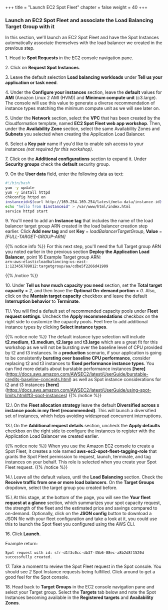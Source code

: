 +++
title = "Launch EC2 Spot Fleet"
chapter = false
weight = 40
+++

### Launch an EC2 Spot Fleet and associate the Load Balancing Target Group with it

In this section, we'll launch an EC2 Spot Fleet and have the Spot Instances automatically associate themselves with the load balancer we created in the previous step.

1\. Head to **Spot Requests** in the EC2 console navigation pane.

2\. Click on **Request Spot Instances**.

3\. Leave the default selection **Load balancing workloads** under **Tell us your application or task need**. 

4\. Under the **Configure your instances** section, leave the **default** values for **AMI** (Amazon Linux 2 AMI (HVM)) and **Minimum compute unit** (c3.large). The console will use this value to generate a diverse recommendation of instance types matching the minimum compute unit as we will see later on. 

5\. Under the **Network** section, select the **VPC** that has been created by the Cloudformation template, named **EC2 Spot Fleet web app workshop**. Then, under the **Availability Zone** section, select the same Availability Zones and **Subnets** you selected when creating the Application Load Balancer.

6\. Select a **Key pair** name if you'd like to enable ssh access to your instances *(not required for this workshop)*.

7\. Click on the **Additional configurations** section to expand it. Under **Security groups** check the **default** security group. 

9\. On the **User data** field, enter the following data as text:

```bash
#!/bin/bash
yum -y update
yum -y install httpd
chkconfig httpd on
instanceid=$(curl http://169.254.169.254/latest/meta-data/instance-id)
echo "hello from $instanceid" > /var/www/html/index.html
service httpd start
```


9\. You'll need to add an **Instance tag** that includes the name of the load balancer target group ARN created in the load balancer creation step earlier. Click **Add new tag** and set **Key** = *loadBalancerTargetGroup*, **Value** = *[FULL-TARGET-GROUP-ARN]*

{{% notice info %}}
For this next step, you'll need the full Target group ARN you noted earlier in the previous section **Deploy the Application Load Balancer**, point 16
Example Target group ARN:
`arn:aws:elasticloadbalancing:us-east-1:123456789012:targetgroup/aa/cdbe5f2266d41909`

{{% /notice %}}




10\. Under **Tell us how much capacity you need** section, set the **Total target capacity** = *2*, and then leave the **Optional On-demand portion** = *0*. Also, click on the **Mantain target capacity** checkbox and leave the default **Interruption behavior** to **Terminate**.

11.\ You will find a default set of recommended capacity pools under **Fleet request settings**. Uncheck the **Apply recommendations** checkbox on the right side to customize the capacity pools. Feel free to add additional instance types by clicking **Select instance types**. 

{{% notice note %}}
The default instance type selection will include **t2.medium**, **t3.medium**, **t2.large** and **t3.large** which are a great fit for this workshop as we will not be bursting over the baseline level of CPU provided by t2 and t3 instances. In a **production** scenario, if your application is going to be consistently **bursting over baseline CPU performance**, consider replacing t2 and t3 instances to **fixed performance instance types**. You can find more details about burstable performance instances **[here]**(https://docs.aws.amazon.com/AWSEC2/latest/UserGuide/burstable-credits-baseline-concepts.html) as well as Spot instance considerations for t2 and t3 instances **[here]**(https://docs.aws.amazon.com/AWSEC2/latest/UserGuide/using-spot-limits.html#t3-spot-instances)
{{% /notice %}}

12.\ On the **Fleet allocation strategy** leave the default **Diversified across x instance pools in my fleet (recommended)**. This will launch a diversified set of instances, which helps avoiding widespread concurrent interruptions. 

13.\ On the **Additional request details** section, uncheck the **Apply defaults** checkbox on the right side to configure the instances to register with the Application Load Balancer we created earlier.

{{% notice note %}}
When you use the Amazon EC2 console to create a Spot Fleet, it creates a role named **aws-ec2-spot-fleet-tagging-role** that grants the Spot Fleet permission to request, launch, terminate, and tag instances on your behalf. This role is selected when you create your Spot Fleet request. 
{{% /notice %}}

14.\ Leave all the default values, until the **Load Balancing** section. Check the **Receive traffic from one or more load balancers**. On the **Target Groups** dropdown, select the target group you created before. 

15.\ At this stage, at the bottom of the page, you will see the **Your fleet request at a glance** section, which summarizes your spot capacity request, the strength of the fleet and the estimated price and savings compared to on-demand. Optionally, click on the **JSON config** button to download a JSON file with your fleet configuration and take a look at it, you could use this to launch the Spot fleet you configured using the AWS CLI. 

16\. Click **Launch**.

Example return:

```
Spot request with id: sfr-d1f3c0cc-db37-45b6-88ec-a8b2d8f1520d successfully created.
```

17\. Take a moment to review the Spot Fleet request in the Spot console. You should see *2* Spot Instance requests being fulfilled. Click around to get a good feel for the Spot console.

18\. Head back to **Target Groups** in the EC2 console navigation pane and select your Target group. Select the **Targets** tab below and note the Spot Instances becoming available in the **Registered targets** and **Availability Zones**.